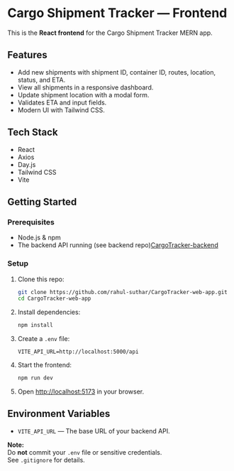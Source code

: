 # Cargo Shipment Tracker — Frontend

This is the **React frontend** for the Cargo Shipment Tracker MERN app.

## Features

- Add new shipments with shipment ID, container ID, routes, location, status, and ETA.
- View all shipments in a responsive dashboard.
- Update shipment location with a modal form.
- Validates ETA and input fields.
- Modern UI with Tailwind CSS.

## Tech Stack

- React
- Axios
- Day.js
- Tailwind CSS
- Vite

## Getting Started

### Prerequisites

- Node.js & npm
- The backend API running (see backend repo)[CargoTracker-backend](https://github.com/rahul-suthar/CargoTracker-backend)

### Setup

1. Clone this repo:
   ```sh
   git clone https://github.com/rahul-suthar/CargoTracker-web-app.git
   cd CargoTracker-web-app
   ```

2. Install dependencies:
   ```sh
   npm install
   ```

3. Create a `.env` file:
   ```
   VITE_API_URL=http://localhost:5000/api
   ```

4. Start the frontend:
   ```sh
   npm run dev
   ```

5. Open [http://localhost:5173](http://localhost:5173) in your browser.

## Environment Variables

- `VITE_API_URL` — The base URL of your backend API.


**Note:**  
Do **not** commit your `.env` file or sensitive credentials.  
See `.gitignore` for details.